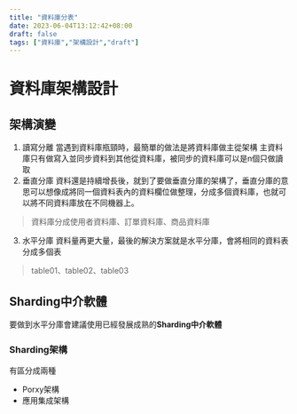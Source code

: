 ```yaml
---
title: "資料庫分表"
date: 2023-06-04T13:12:42+08:00
draft: false
tags: ["資料庫","架構設計","draft"]
---
```


# 資料庫架構設計
## 架構演變
1. 讀寫分離
當遇到資料庫瓶頸時，最簡單的做法是將資料庫做主從架構
主資料庫只有做寫入並同步資料到其他從資料庫，被同步的資料庫可以是n個只做讀取
2. 垂直分庫
資料還是持續增長後，就到了要做垂直分庫的架構了，垂直分庫的意思可以想像成將同一個資料表內的資料欄位做整理，分成多個資料庫，也就可以將不同資料庫放在不同機器上。
> 資料庫分成使用者資料庫、訂單資料庫、商品資料庫
3. 水平分庫
資料量再更大量，最後的解決方案就是水平分庫，會將相同的資料表分成多個表
> table01、table02、table03

## Sharding中介軟體
要做到水平分庫會建議使用已經發展成熟的**Sharding中介軟體**
### Sharding架構
有區分成兩種
+ Porxy架構
+ 應用集成架構
